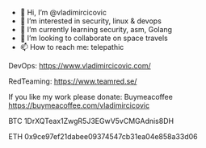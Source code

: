 - 👋 Hi, I’m @vladimircicovic
- 👀 I’m interested in security, linux & devops
- 🌱 I’m currently learning security, asm, Golang
- 💞️ I’m looking to collaborate on space travels
- 📫 How to reach me: telepathic


DevOps: https://www.vladimircicovic.com/ 

RedTeaming: https://www.teamred.se/



If you like my work please donate:
Buymeacoffee https://buymeacoffee.com/vladimircicovic

BTC  1DrXQTeax1ZwgR5J3EGwV5vCMGAdnis8DH

ETH 0x9ce97ef21dabee09374547cb31ea04e858a33d06

<!---
vladimircicovic/vladimircicovic is a ✨ special ✨ repository because its `README.md` (this file) appears on your GitHub profile.
You can click the Preview link to take a look at your changes.
--->
